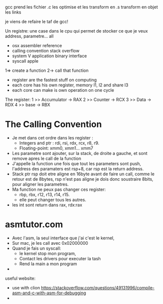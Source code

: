 gcc prend les fichier .c
les optimise et les transform en .s
transform en objet
les links 

je viens de refaire le taf de gcc!


Un registre:
    une case dans le cpu qui permet de stocker ce que je veux
    address, parametre... all
    
    
* osx assembler reference
* calling convention stack overflow
* system V application binary interface
* syscall apple

1=> create a function
2-> call that function


* register are the fastest stuff on computing
* each core has his own register, memory l1, l2 and share l3
* each core can make is own operation on one cycle

The register:
1 >> Accumulator -> RAX
2 >> Counter     -> RCX
3 >> Data        -> RDX
4 >> base        -> RBX


# The Calling Convention
* Je met dans cet ordre dans les register :
  - Integers and ptr : rdi, rsi, rdx, rcx, r8, r9.
  - Floating-point: xmm0, xmm1... xmm7
* Les parametre sont ajouter, sur la stack,
  de droite a gauche,
  et sont remove apres le call de la function
* J'appelle la function une fois que tout les parameters
  sont push, l'address des paramaters est rsp+8,
  car rsp est la return address.
* Stack ptr rsp doit etre aligne en 16byte avant de faire
  un call, comme le retour est de 8bytes, rsp n'est pas aligne
  je dois donc soustraire 8bits, pour aligner les parametres.
* Ma function ne peux pas changer ces register:
    - rbp, rbx, r12, r13, r14, r15.
    - elle peut changer tous les autres.
* les int sont return dans rax, rdx:rax







# asmtutor.com
* Avec l'asm, la seul interface que j'ai c'est le kernel,
* Sur mac, je les call avec 0x02000000
* Quand je fais un syscall: 
  - le kernel stop mon program,
  - Contact les drivers pour executer la tash
  - Rend la main a mon program
* 




useful website: 
- use with clion https://stackoverflow.com/questions/49131996/compile-asm-and-c-with-asm-for-debugging
- 









